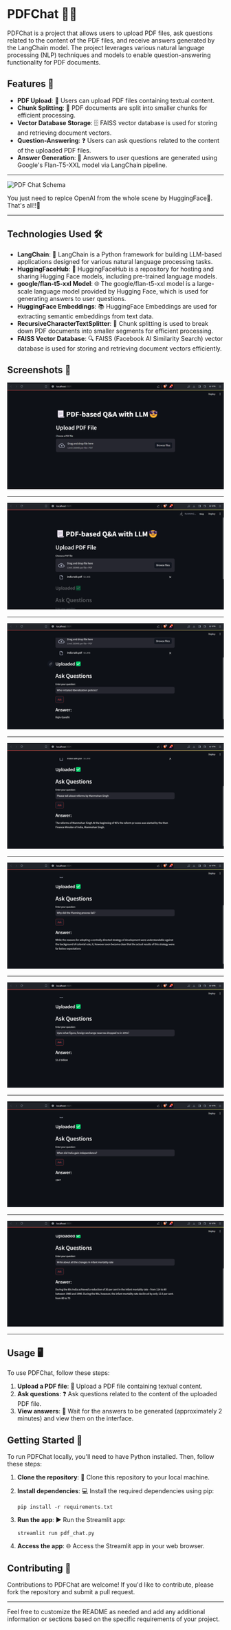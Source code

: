 # PDFChat 📄💬

PDFChat is a project that allows users to upload PDF files, ask questions related to the content of the PDF files, and receive answers generated by the LangChain model. The project leverages various natural language processing (NLP) techniques and models to enable question-answering functionality for PDF documents.

## Features 🚀

- **PDF Upload**: 📁 Users can upload PDF files containing textual content.
- **Chunk Splitting**: 🔖 PDF documents are split into smaller chunks for efficient processing.
- **Vector Database Storage**: 🗄️ FAISS vector database is used for storing and retrieving document vectors.
- **Question-Answering**: ❓ Users can ask questions related to the content of the uploaded PDF files.
- **Answer Generation**: 🧠 Answers to user questions are generated using Google's Flan-T5-XXL model via LangChain pipeline.

---

![PDF Chat Schema](https://www.datascienceengineer.com/_next/image?url=%2Fblog%2Fchat-with-documents%2FLangChainWithPdf.png&w=3840&q=75)


You just need to replce OpenAI from the whole scene by HuggingFace🤗. That's all!!💫

---


## Technologies Used 🛠️

- **LangChain**: 📝 LangChain is a Python framework for building LLM-based applications designed for various natural language processing tasks.
- **HuggingFaceHub**: 🤗 HuggingFaceHub is a repository for hosting and sharing Hugging Face models, including pre-trained language models.
- **google/flan-t5-xxl Model**: 🌐 The google/flan-t5-xxl model is a large-scale language model provided by Hugging Face, which is used for generating answers to user questions.
- **HuggingFace Embeddings**: 📚 HuggingFace Embeddings are used for extracting semantic embeddings from text data.
- **RecursiveCharacterTextSplitter**: 📑 Chunk splitting is used to break down PDF documents into smaller segments for efficient processing.
- **FAISS Vector Database**: 🔍 FAISS (Facebook AI Similarity Search) vector database is used for storing and retrieving document vectors efficiently.

## Screenshots 📸
![Home Screen](https://github.com/SrijanShovit/PDFChat/blob/main/Screenshots/Screenshot%20(52).png)

---

![PDF Uploaded](https://github.com/SrijanShovit/PDFChat/blob/main/Screenshots/Screenshot%20(44).png)

---

![Q1](https://github.com/SrijanShovit/PDFChat/blob/main/Screenshots/Screenshot%20(45).png)

---

![Q2](https://github.com/SrijanShovit/PDFChat/blob/main/Screenshots/Screenshot%20(46).png)

---

![Q3](https://github.com/SrijanShovit/PDFChat/blob/main/Screenshots/Screenshot%20(49).png)

---

![Q4](https://github.com/SrijanShovit/PDFChat/blob/main/Screenshots/Screenshot%20(50).png)

---

![Q5](https://github.com/SrijanShovit/PDFChat/blob/main/Screenshots/Screenshot%20(47).png)

---

![Q5](https://github.com/SrijanShovit/PDFChat/blob/main/Screenshots/Screenshot%20(51).png)

---


## Usage 🖥️

To use PDFChat, follow these steps:

1. **Upload a PDF file**: 📂 Upload a PDF file containing textual content.
2. **Ask questions**: ❓ Ask questions related to the content of the uploaded PDF file.
3. **View answers**: 👀 Wait for the answers to be generated (approximately 2 minutes) and view them on the interface.

## Getting Started 🚀

To run PDFChat locally, you'll need to have Python installed. Then, follow these steps:

1. **Clone the repository**: 📁 Clone this repository to your local machine.
2. **Install dependencies**: 💻 Install the required dependencies using pip:

   ```
   pip install -r requirements.txt
   ```

3. **Run the app**: ▶️ Run the Streamlit app:

   ```
   streamlit run pdf_chat.py
   ```

4. **Access the app**: 🌐 Access the Streamlit app in your web browser.

## Contributing 🤝

Contributions to PDFChat are welcome! If you'd like to contribute, please fork the repository and submit a pull request.

---

Feel free to customize the README as needed and add any additional information or sections based on the specific requirements of your project.
